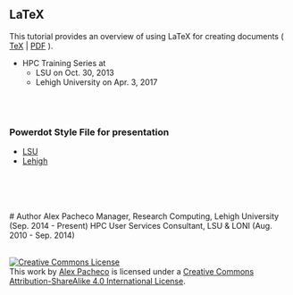 ## LaTeX
This tutorial provides an overview of using LaTeX for creating documents
( [TeX](LaTeX.tex) | [PDF](LaTeX.pdf) ).

   * HPC Training Series at 
        * LSU on Oct. 30, 2013
        * Lehigh University on Apr. 3, 2017 

<br />
<br />

### Powerdot Style File for presentation

 * [LSU](powerdot-lsuloni.sty)
 * [Lehigh](powerdot-lehigh.sty) 

<br />
<br />
<br />
<br />
# Author
Alex Pacheco  
 Manager, Research Computing, Lehigh University (Sep. 2014 - Present)  
 HPC User Services Consultant, LSU & LONI (Aug. 2010 - Sep. 2014)  
<br />
<br />

<a rel="license" href="http://creativecommons.org/licenses/by-sa/4.0/"><img alt="Creative Commons License" style="border-width:0" src="https://i.creativecommons.org/l/by-sa/4.0/88x31.png" /></a><br />This <span xmlns:dct="http://purl.org/dc/terms/" href="http://purl.org/dc/dcmitype/Text" rel="dct:type">work</span> by <a xmlns:cc="http://creativecommons.org/ns#" href="http://www.pacheco.in" property="cc:attributionName" rel="cc:attributionURL">Alex Pacheco</a> is licensed under a <a rel="license" href="http://creativecommons.org/licenses/by-sa/4.0/">Creative Commons Attribution-ShareAlike 4.0 International License</a>.
